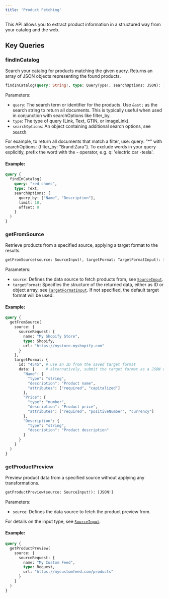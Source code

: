 ```yaml
---
title: 'Product Fetching'
---
```


This API allows you to extract product information in a structured way from your catalog and the web.

## Key Queries


### findInCatalog

Search your catalog for products matching the given query. Returns an array of JSON objects representing the found products.

```graphql
findInCatalog(query: String!, type: QueryType!, searchOptions: JSON): [JSON!]
```

Parameters:
- `query`: The search term or identifier for the products. Use `&ast;` as the search string to return all documents. This is typically useful when used in conjunction with searchOptions like filter_by.
- `type`: The type of query (Link, Text, GTIN, or ImageLink).
- `searchOptions`: An object containing additional search options, see [`search`](./search).

For example, to return all documents that match a filter, use: query: "*" with searchOptions: {filter_by: "Brand:Zara"}. To exclude words in your query explicitly, prefix the word with the - operator, e.g. q: 'electric car -tesla'.

#### Example:

```graphql
query {
  findInCatalog(
    query: "red shoes",
    type: Text,
    searchOptions: {
      query_by: ["Name", "Description"],
      limit: 10,
      offset: 0
    }
  )
}
```


### getFromSource

Retrieve products from a specified source, applying a target format to the results.

```graphql
getFromSource(source: SourceInput!, targetFormat: TargetFormatInput): [JSON!]
```

Parameters:
- `source`: Defines the data source to fetch products from, see [`SourceInput`](./types#sourceinput).
- `targetFormat`: Specifies the structure of the returned data, either as ID or object array, see [`TargetFormatInput`](./types#targetformatinput). If not specified, the default target format will be used.

#### Example:

```graphql
query {
  getFromSource(
    source: {
      sourceRequest: {
        name: "My Shopify Store",
        type: Shopify,
        url: "https://mystore.myshopify.com"
      }
    },
    targetFormat: {
      id: "4545", # use an ID from the saved target format
      data: {     # alternatively, submit the target format as a JSON object
        "Name": {
          "type": "string",
          "description": "Product name",
          "attributes": ["required", "capitalized"]
        },
        "Price": {
          "type": "number",
          "description": "Product price",
          "attributes": ["required", "positiveNumber", "currency"]
        },
        "Description": {
          "type": "string",
          "description": "Product description"
        }
      }
    }
  )
}
```

### getProductPreview

Preview product data from a specified source without applying any transformations.

```graphql
getProductPreview(source: SourceInput!): [JSON!]
```

Parameters:
- `source`: Defines the data source to fetch the product preview from.

For details on the input type, see [`SourceInput`](./types#sourceinput).

#### Example:

```graphql
query {
  getProductPreview(
    source: {
      sourceRequest: {
        name: "My Custom Feed",
        type: Request,
        url: "https://mycustomfeed.com/products"
      }
    }
  )
}
```